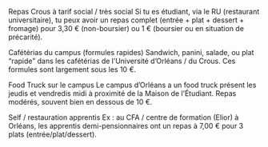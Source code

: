 Repas Crous à tarif social / très social	Si tu es étudiant, via le RU (restaurant universitaire), tu peux avoir un repas complet (entrée + plat + dessert + fromage) pour 3,30 € (non-boursier) ou 1 € (boursier ou en situation de précarité). 
	
Cafétérias du campus (formules rapides)	Sandwich, panini, salade, ou plat “rapide” dans les cafétérias de l’Université d’Orléans / du Crous. Ces formules sont largement sous les 10 €. 
	
Food Truck sur le campus	Le campus d’Orléans a un food truck présent les jeudis et vendredis midi à proximité de la Maison de l’Étudiant. Repas modérés, souvent bien en dessous de 10 €. 
	
Self / restauration apprentis	Ex : au CFA / centre de formation (Elior) à Orléans, les apprentis demi-pensionnaires ont un repas à 7,00 € pour 3 plats (entrée/plat/dessert). 
